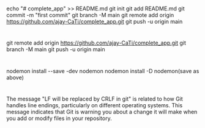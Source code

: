 #

echo "# complete_app" >> README.md
git init
git add README.md
git commit -m "first commit"
git branch -M main
git remote add origin https://github.com/ajay-CaTi/complete_app.git
git push -u origin main

#

git remote add origin https://github.com/ajay-CaTi/complete_app.git
git branch -M main
git push -u origin main

#

nodemon install --save -dev nodemon
nodemon install -D nodemon(save as above)

#

The message "LF will be replaced by CRLF in git" is related to how Git handles line endings, particularly on different operating systems. This message indicates that Git is warning you about a change it will make when you add or modify files in your repository.
